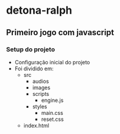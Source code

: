 # detona-ralph

## Primeiro jogo com javascript

### Setup do projeto
- Configuração inicial do projeto
- Foi dividido em:
    - src
        - audios
        - images
        - scripts
            - engine.js
        - styles
            - main.css
            - reset.css
    - index.html

